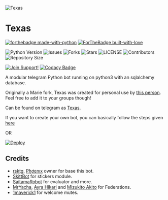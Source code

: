 ![Texas](https://telegra.ph/file/c68682b38f3246c585e38.jpg)
# Texas
[![forthebadge made-with-python](http://ForTheBadge.com/images/badges/made-with-python.svg)](https://www.python.org/)
[![ForTheBadge built-with-love](http://ForTheBadge.com/images/badges/built-with-love.svg)](https://GitHub.com/Skuzzy_xD/)</br>


![Python Version](https://img.shields.io/badge/python-3.9-green?style=for-the-badge&logo=appveyor)
![Issues](https://img.shields.io/github/issues/ChisakiKai/TexasRoboto?style=for-the-badge&logo=appveyor)
![Forks](https://img.shields.io/github/forks/ChisakiKai/TexasRoboto?style=for-the-badge&logo=appveyor)
![Stars](https://img.shields.io/github/stars/ChisakiKai/TexasRoboto?style=for-the-badge&logo=appveyor)
![LICENSE](https://img.shields.io/github/license/ChisakiKai/TexasRoboto?style=for-the-badge&logo=appveyor)
![Contributors](https://img.shields.io/github/contributors/ChisakiKai/TexasRoboto?style=for-the-badge&logo=appveyor)
![Repository Size](https://img.shields.io/github/repo-size/ChisakiKai/TexasRoboto?style=for-the-badge&logo=appveyor)</br>


[![Join Support!](https://img.shields.io/badge/Support%20Chat-ZeroUnion-red)](https://t.me/ZeroBotSupport) 
[![Codacy Badge](https://app.codacy.com/project/badge/Grade/059d97518b074730a2a1e4b003e6531d)](https://www.codacy.com/gh/ChisakiKai/TexasRoboto/dashboard?utm_source=github.com&amp;utm_medium=referral&amp;utm_content=ChisakiKai/TexasRoboto&amp;utm_campaign=Badge_Grade)

A modular telegram Python bot running on python3 with an sqlalchemy database.

Originally a Marie fork, Texas was created for personal use by [this person](https://t.me//Anomaliii). Feel free to add it to your groups though!

Can be found on telegram as [Texas](https://t.me/TexasArkrobot).

If you want to create your own bot, you can basically follow the steps given [here](https://github.com/PaulSonOfLars/tgbot/blob/master/README.md)

OR

[![Deploy](https://www.herokucdn.com/deploy/button.svg)](https://heroku.com/deploy?template=https://github.com/ChisakiKai/TexasRoboto.git)

## Credits
+ [rsktg](https://github.com/rsktg), [Pɧơɛnıх](https://github.com/rsktg/TheRealPhoenixBot) owner for base this bot.
+ [SkittBot](https://github.com/skittles9823/SkittBot) for stickers module.
+ [SaitamaRobot](https://github.com/AnimeKaizoku/SaitamaRobot) for evaluator and more.
+ [MrYacha](https://github.com/MrYacha), [Ayra Hikari](https://github.com/AyraHikari) and [Mizukito Akito](https://github.com/RealAkito) for Federations.
+ [1maverick1](https://github.com/1maverick1) for welcome mutes.